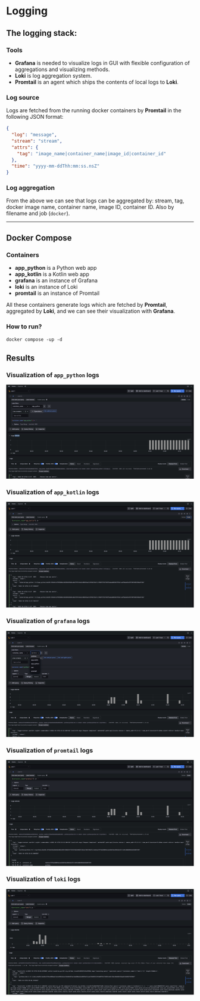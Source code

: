 # Logging

## The logging stack:
### Tools
* **Grafana** is needed to visualize logs in GUI with flexible configuration of aggregations and visualizing methods.
* **Loki** is log aggregation system.
* **Promtail** is an agent which ships the contents of local logs to **Loki**.

### Log source
Logs are fetched from the running docker containers by **Promtail** in the following JSON format:
```json
{
  "log": "message",
  "stream": "stream",
  "attrs": {
    "tag": "image_name|container_name|image_id|container_id"
  },
  "time": "yyyy-mm-ddThh:mm:ss.nsZ"
}
```

### Log aggregation
From the above we can see that logs can be aggregated by: stream, tag, docker image name, container name, image ID, container ID. Also by filename and job (`docker`).

---

## Docker Compose
### Containers
* **app_python** is a Python web app
* **app_kotlin** is a Kotlin web app
* **grafana** is an instance of Grafana
* **loki** is an instance of Loki
* **promtail** is an instance of Promtail

All these containers generate logs which are fetched by **Promtail**, aggregated by **Loki**, and we can see their visualization with **Grafana**.

### How to run?
```shell
docker compose -up -d
```

## Results
### Visualization of `app_python` logs
![python](screenshots/app_python_logs.png)

### Visualization of `app_kotlin` logs
![kotlin](screenshots/app_kotlin_logs.png)

### Visualization of `grafana` logs
![grafana](screenshots/grafana_logs.png)

### Visualization of `promtail` logs
![promtail](screenshots/promtail_logs.png)

### Visualization of `loki` logs
![loki](screenshots/loki_logs.png)
